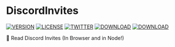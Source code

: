 # DiscordInvites

[![VERSION](https://img.shields.io/badge/dynamic/json.svg?color=blue&label=version&query=version&url=https%3A%2F%2Fraw.githubusercontent.com%2FYourNetworkNerd%2FDiscordInvites%2Fmaster%2Fpackage.json)](https://github.com/YourNetworkNerd/DiscordInvites)
[![LICENSE](https://img.shields.io/badge/license-BSD--3--Clause-green.svg)](https://github.com/YourNetworkNerd/DiscordInvites/blob/master/LICENSE)
[![TWITTER](https://img.shields.io/badge/Twitter-YourNetworkNerd-1DA1F2.svg?logo=twitter)](https://twitter.com/YourNetworkNerd)
[![DOWNLOAD](https://img.shields.io/badge/Browser%20Version-JavaScript-F7DF1E.svg?logo=javascript)](https://raw.githubusercontent.com/YourNetworkNerd/DiscordInvites/master/dist/discord-invite.min.js)
[![DOWNLOAD](https://img.shields.io/badge/Node%20Version-TypeScript-007ACC.svg?logo=typescript)](https://raw.githubusercontent.com/YourNetworkNerd/DiscordInvites/master/src/discord-invite.node.ts)

📜 Read Discord Invites (In Browser and in Node!)
